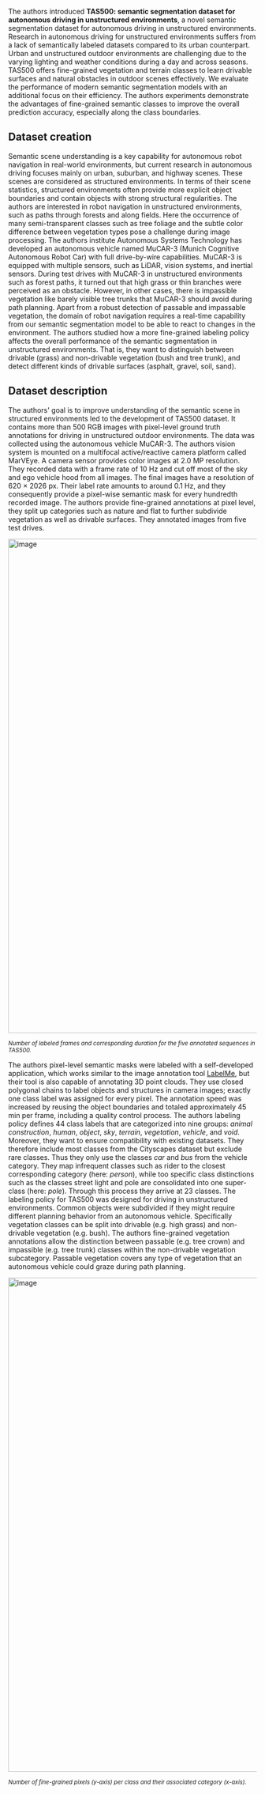 The authors introduced **TAS500: semantic segmentation dataset for autonomous driving in unstructured environments**, a novel semantic segmentation dataset for autonomous driving in unstructured environments. Research in autonomous driving for unstructured environments suffers from a lack of semantically labeled datasets compared to its urban counterpart. Urban and unstructured outdoor environments are challenging due to the varying lighting and weather conditions during a day and across seasons. TAS500 offers fine-grained vegetation and terrain classes to learn drivable surfaces and natural obstacles in outdoor scenes effectively. We evaluate the performance of modern semantic segmentation models with an additional focus on their efficiency. The authors experiments demonstrate the advantages of fine-grained semantic classes to improve the overall prediction accuracy, especially along the class boundaries. 


## Dataset creation

Semantic scene understanding is a key capability for autonomous robot navigation in real-world environments, but current research in autonomous driving focuses mainly on urban, suburban, and highway scenes. These scenes are considered as structured environments. In terms of their scene statistics, structured environments often provide more explicit object boundaries and contain objects with strong structural regularities. The authors are interested in robot navigation in unstructured environments, such as paths through forests and along fields. Here the occurrence of many semi-transparent classes such as tree foliage and the subtle color difference between vegetation types pose a challenge during image processing. The authors institute Autonomous Systems Technology has developed an autonomous vehicle named MuCAR-3 (Munich Cognitive Autonomous Robot Car) with full drive-by-wire capabilities. MuCAR-3 is equipped with multiple sensors, such as LiDAR, vision systems, and inertial sensors. During test drives with MuCAR-3 in unstructured environments such as forest paths, it turned out that high grass or thin branches were perceived as an obstacle. However, in other cases, there is impassible vegetation like barely visible tree
trunks that MuCAR-3 should avoid during path planning. Apart from a robust detection of passable and impassable vegetation, the domain of robot navigation requires a real-time capability from our semantic segmentation model to be able to react to changes in the environment. The authors studied how a more fine-grained labeling policy affects the overall performance of the semantic segmentation in unstructured environments. That is, they want to distinguish between drivable (grass) and non-drivable vegetation (bush and tree trunk), and detect different kinds of drivable surfaces (asphalt, gravel, soil, sand).

## Dataset description

The authors' goal is to improve understanding of the semantic scene in structured environments led to the development of TAS500 dataset. It contains more than
500 RGB images with pixel-level ground truth annotations for driving in unstructured outdoor environments. The data was collected using the autonomous vehicle
MuCAR-3. The authors vision system is mounted on a multifocal active/reactive camera platform called MarVEye. A camera sensor provides color images at 2.0 MP resolution. They recorded data with a frame rate of 10 Hz and cut off most of the sky and ego vehicle hood from all images. The final images have a resolution of 620 × 2026 px. Their label rate amounts to around 0.1 Hz, and they consequently provide a pixel-wise semantic mask for every hundredth recorded image. The authors provide fine-grained annotations at pixel level, they split up categories such as nature and flat to further subdivide vegetation as well as drivable surfaces. They annotated images from five test drives.

<img src="https://github.com/dataset-ninja/tas500/assets/120389559/d289c527-6940-4f40-87da-9a865498740c" alt="image" width="1000">

<span style="font-size: smaller; font-style: italic;">Number of labeled frames and corresponding duration for the five annotated sequences in TAS500.</span>

The authors pixel-level semantic masks were labeled with a self-developed application, which works similar to the image annotation tool [LabelMe](https://github.com/labelmeai/labelme), but their tool is also capable of annotating 3D point clouds. They use closed polygonal chains to label objects and structures in camera images; exactly one class label was assigned for every pixel. The annotation speed was increased by reusing the object boundaries and totaled approximately 45 min per frame, including a quality control process. The authors labeling policy defines 44 class labels that are categorized into nine groups: _animal_ _construction_, _human_, _object_, _sky_, _terrain_, _vegetation_, _vehicle_, and _void_. Moreover, they want to ensure compatibility with existing datasets. They therefore include most classes from the Cityscapes dataset but exclude rare classes. Thus they only use the classes _car_ and _bus_ from the vehicle category. They map infrequent classes such as rider to the closest corresponding category (here: _person_), while too specific class distinctions such as the classes street light and pole are consolidated into one super-class (here: _pole_). Through this process they arrive at 23 classes. The labeling policy for TAS500 was designed for driving in unstructured environments. Common objects were subdivided if they might require different planning behavior from an
autonomous vehicle. Specifically vegetation classes can be split into drivable (e.g. high grass) and non-drivable vegetation (e.g. bush). The authors fine-grained vegetation annotations allow the distinction between passable (e.g. tree crown) and impassible (e.g. tree trunk) classes within the non-drivable vegetation subcategory. Passable vegetation covers any type of vegetation that an autonomous vehicle could graze during path planning.

<img src="https://github.com/dataset-ninja/tas500/assets/120389559/39854d84-e781-49a3-b6cf-af9bc2183649" alt="image" width="1000">

<span style="font-size: smaller; font-style: italic;">Number of fine-grained pixels (y-axis) per class and their associated category (x-axis).</span>

